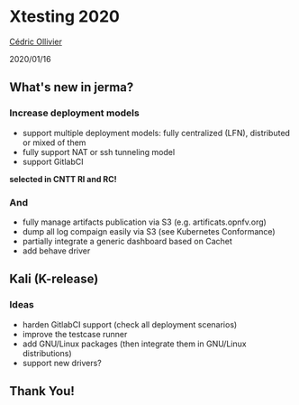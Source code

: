 # Xtesting 2020

[Cédric Ollivier](mailto:cedric.ollivier@orange.com)

2020/01/16



## What's new in jerma?


### Increase deployment models

- support multiple deployment models: fully centralized (LFN), distributed or
  mixed of them
- fully support NAT or ssh tunneling model
- support GitlabCI

**selected in CNTT RI and RC!**


### And

- fully manage artifacts publication via S3 (e.g. artificats.opnfv.org)
- dump all log compaign easily via S3 (see Kubernetes Conformance)
- partially integrate a generic dashboard based on Cachet
- add behave driver



## Kali (K-release)


### Ideas

- harden GitlabCI support (check all deployment scenarios)
- improve the testcase runner
- add GNU/Linux packages (then integrate them in GNU/Linux distributions)
- support new drivers?



## Thank You!
